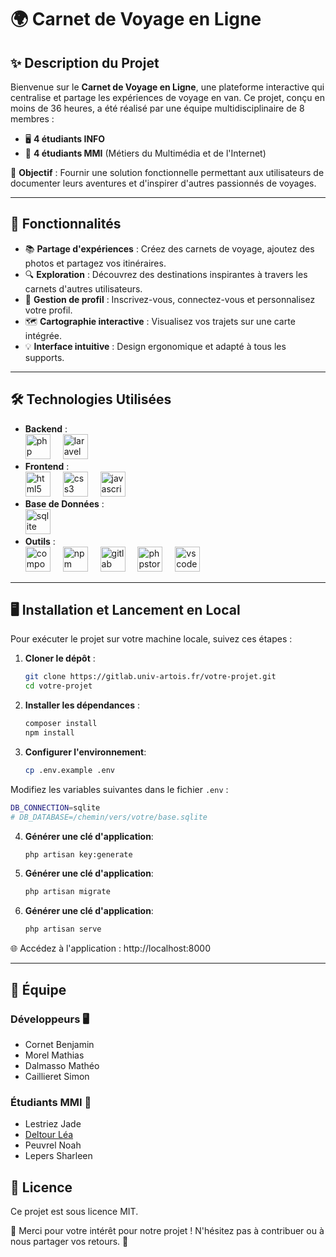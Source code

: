 # 🌍 Carnet de Voyage en Ligne

## ✨ Description du Projet

Bienvenue sur le **Carnet de Voyage en Ligne**, une plateforme interactive qui centralise et partage les expériences de voyage en van. Ce projet, conçu en moins de 36 heures, a été réalisé par une équipe multidisciplinaire de 8 membres :

- 🖥️ **4 étudiants INFO**
- 🎨 **4 étudiants MMI** (Métiers du Multimédia et de l'Internet)

🎯 **Objectif** : Fournir une solution fonctionnelle permettant aux utilisateurs de documenter leurs aventures et d'inspirer d'autres passionnés de voyages.

---

## 🚀 Fonctionnalités

- 📚 **Partage d'expériences** : Créez des carnets de voyage, ajoutez des photos et partagez vos itinéraires.
- 🔍 **Exploration** : Découvrez des destinations inspirantes à travers les carnets d'autres utilisateurs.
- 👤 **Gestion de profil** : Inscrivez-vous, connectez-vous et personnalisez votre profil.
- 🗺️ **Cartographie interactive** : Visualisez vos trajets sur une carte intégrée.
- 💡 **Interface intuitive** : Design ergonomique et adapté à tous les supports.

---

## 🛠️ Technologies Utilisées

- **Backend** :
  <br/>
  <img src="https://skillicons.dev/icons?i=php" height="40" alt="php logo"  />
  <img width="12" />
  <img src="https://skillicons.dev/icons?i=laravel" height="40" alt="laravel logo"  />
- **Frontend** :
  <br/>
  <img src="https://skillicons.dev/icons?i=html" height="40" alt="html5 logo"  />
  <img width="12" />
  <img src="https://skillicons.dev/icons?i=css" height="40" alt="css3 logo"  />
  <img width="12" />
  <img src="https://skillicons.dev/icons?i=js" height="40" alt="javascript logo"  />
- **Base de Données** :
  <br/>
  <img src="https://skillicons.dev/icons?i=sqlite" height="40" alt="sqlite logo"  />
- **Outils** :
  <br/>
  <img src="https://cdn.jsdelivr.net/gh/devicons/devicon/icons/composer/composer-original.svg" height="40" alt="composer logo"  />
  <img width="12" />
  <img src="https://cdn.jsdelivr.net/gh/devicons/devicon/icons/npm/npm-original-wordmark.svg" height="40" alt="npm logo"  />
  <img width="12" />
  <img src="https://cdn.jsdelivr.net/gh/devicons/devicon/icons/gitlab/gitlab-original.svg" height="40" alt="gitlab logo"  />
  <img width="12" />
  <img src="https://cdn.jsdelivr.net/gh/devicons/devicon/icons/phpstorm/phpstorm-original.svg" height="40" alt="phpstorm logo"  />
  <img width="12" />
  <img src="https://cdn.jsdelivr.net/gh/devicons/devicon/icons/vscode/vscode-original.svg" height="40" alt="vscode logo"  />
  
---

## 🖥️ Installation et Lancement en Local

Pour exécuter le projet sur votre machine locale, suivez ces étapes :

1. **Cloner le dépôt** :
   ```bash
   git clone https://gitlab.univ-artois.fr/votre-projet.git
   cd votre-projet
   ```
   
2. **Installer les dépendances** :

    ```bash
    composer install
    npm install
    ```
    
3. **Configurer l'environnement**:

   ```bash
   cp .env.example .env
   ```

Modifiez les variables suivantes dans le fichier `.env` :

   ```bash
   DB_CONNECTION=sqlite
   # DB_DATABASE=/chemin/vers/votre/base.sqlite
   ```

4. **Générer une clé d'application**:

   ```bash
   php artisan key:generate
   ```

5. **Générer une clé d'application**:

   ```bash
   php artisan migrate
   ```

6. **Générer une clé d'application**:

   ```bash
   php artisan serve
   ```

🌐 Accédez à l'application : http://localhost:8000

---

## 👥 Équipe
### Développeurs 🖥️

- Cornet Benjamin
- Morel Mathias
- Dalmasso Mathéo
- Caillieret Simon

### Étudiants MMI 🎨

- Lestriez Jade
- <a href="https://www.linkedin.com/in/l%C3%A9a-deltour-bb32aa247/?lipi=urn%3Ali%3Apage%3Ad_flagship3_people_connections%3BRqBDh1%2BtS1SlwQSNeFzT4A%3D%3D">Deltour Léa</a>
- Peuvrel Noah
- Lepers Sharleen 

## 📜 Licence

Ce projet est sous licence MIT.

💌 Merci pour votre intérêt pour notre projet ! N'hésitez pas à contribuer ou à nous partager vos retours. 🌟




